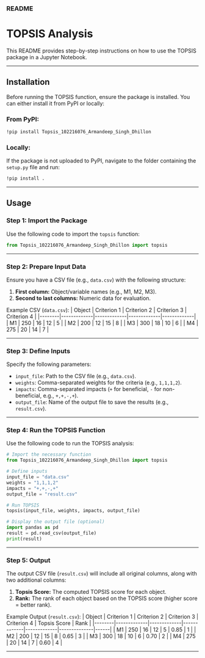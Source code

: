 ### **README**

# **TOPSIS Analysis**

This README provides step-by-step instructions on how to use the TOPSIS package in a Jupyter Notebook.

---

## **Installation**

Before running the TOPSIS function, ensure the package is installed. You can either install it from PyPI or locally:

### From PyPI:
```bash
!pip install Topsis_102216076_Armandeep_Singh_Dhillon
```

### Locally:
If the package is not uploaded to PyPI, navigate to the folder containing the `setup.py` file and run:
```bash
!pip install .
```

---

## **Usage**

### **Step 1: Import the Package**
Use the following code to import the `topsis` function:
```python
from Topsis_102216076_Armandeep_Singh_Dhillon import topsis
```


---

### **Step 2: Prepare Input Data**
Ensure you have a CSV file (e.g., `data.csv`) with the following structure:
1. **First column:** Object/variable names (e.g., M1, M2, M3).
2. **Second to last columns:** Numeric data for evaluation.

Example CSV (`data.csv`):
| Object | Criterion 1 | Criterion 2 | Criterion 3 | Criterion 4 |
|--------|-------------|-------------|-------------|-------------|
| M1     | 250         | 16          | 12          | 5           |
| M2     | 200         | 12          | 15          | 8           |
| M3     | 300         | 18          | 10          | 6           |
| M4     | 275         | 20          | 14          | 7           |

---

### **Step 3: Define Inputs**
Specify the following parameters:
- `input_file`: Path to the CSV file (e.g., `data.csv`).
- `weights`: Comma-separated weights for the criteria (e.g., `1,1,1,2`).
- `impacts`: Comma-separated impacts (`+` for beneficial, `-` for non-beneficial, e.g., `+,+,-,+`).
- `output_file`: Name of the output file to save the results (e.g., `result.csv`).

---

### **Step 4: Run the TOPSIS Function**
Use the following code to run the TOPSIS analysis:
```python
# Import the necessary function
from Topsis_102216076_Armandeep_Singh_Dhillon import topsis

# Define inputs
input_file = "data.csv"
weights = "1,1,1,2"
impacts = "+,+,-,+"
output_file = "result.csv"

# Run TOPSIS
topsis(input_file, weights, impacts, output_file)

# Display the output file (optional)
import pandas as pd
result = pd.read_csv(output_file)
print(result)
```

---

### **Step 5: Output**
The output CSV file (`result.csv`) will include all original columns, along with two additional columns:
1. **Topsis Score:** The computed TOPSIS score for each object.
2. **Rank:** The rank of each object based on the TOPSIS score (higher score = better rank).

Example Output (`result.csv`):
| Object | Criterion 1 | Criterion 2 | Criterion 3 | Criterion 4 | Topsis Score | Rank |
|--------|-------------|-------------|-------------|-------------|--------------|------|
| M1     | 250         | 16          | 12          | 5           | 0.85         | 1    |
| M2     | 200         | 12          | 15          | 8           | 0.65         | 3    |
| M3     | 300         | 18          | 10          | 6           | 0.70         | 2    |
| M4     | 275         | 20          | 14          | 7           | 0.60         | 4    |

---

